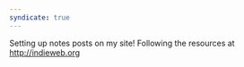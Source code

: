 ```yaml
---
syndicate: true
---
```


Setting up notes posts on my site! Following the resources at <http://indieweb.org>
